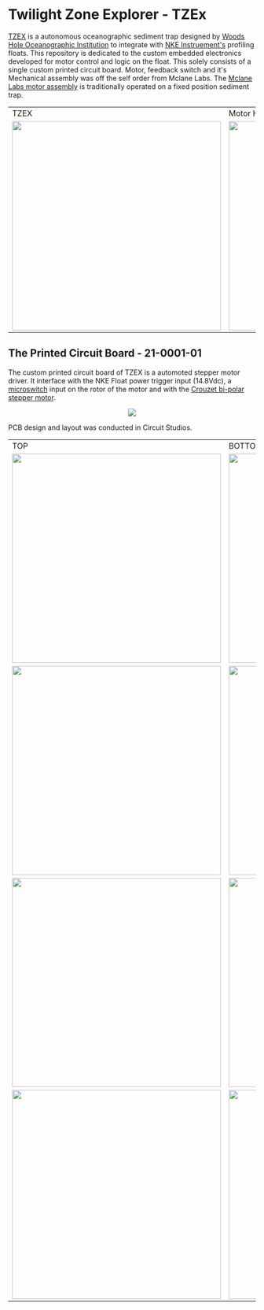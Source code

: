 # Twilight Zone Explorer - TZEx
[TZEX](https://twilightzone.whoi.edu/twilight-zone-explorer-or-tzex/) is a autonomous oceanographic sediment trap designed by [Woods Hole Oceanographic Institution](whoi.edu) to integrate with [NKE Instruement's](https://nke-instrumentation.com/) profiling floats. This repository is dedicated to the custom embedded electronics developed for motor control and logic on the float. This solely consists of a single custom printed circuit board. 
Motor, feedback switch and it's Mechanical assembly was off the self order from Mclane Labs. The [Mclane Labs motor assembly](https://mclanelabs.com/sediment-traps/) is traditionally operated on a fixed position sediment trap.
<table>
  <tr>
    <td>TZEX</td>
     <td>Motor Housing</td>
  </tr>
  <tr>
    <td><img src="https://user-images.githubusercontent.com/57682790/220651513-f55e6991-5651-4584-b440-9077f18147f4.JPG" width="425"></td>
    <td><img src="" width="425"></td>
  </tr>
</table>


## The Printed Circuit Board - 21-0001-01
The custom printed circuit board of TZEX is a automoted stepper motor driver. It interface with the NKE Float power trigger input (14.8Vdc), a [microswitch](Electrical/Datasheets/Subminiature_DB_Microswitch_Datasheet_US_24_10_17.pdf) input on the rotor of the motor and with the [Crouzet bi-polar stepper motor](Electrical/Datasheets/82929_Crouzet.pdf).
<p align="center">
<img src="https://user-images.githubusercontent.com/57682790/220635260-8ced4240-11c2-4f8e-bd2b-63e4a7c850b3.jpg">
</p>

PCB design and layout was conducted in Circuit Studios.
<table>
  <tr>
    <td>TOP</td>
     <td>BOTTOM</td>
  </tr>
  <tr>
    <td><img src="https://user-images.githubusercontent.com/57682790/220621462-779d27ec-7088-4ff4-bec6-0790a2e1c229.png" width="425"></td>
    <td><img src="https://user-images.githubusercontent.com/57682790/220621819-1e854559-0484-46b3-919a-2b13e06a142a.png" width="425"></td>
  </tr>
  <tr>
    <td><img src="https://user-images.githubusercontent.com/57682790/220624975-10237152-066b-463d-b184-dbc02a94f4f9.png" width="425"></td>
    <td><img src="https://user-images.githubusercontent.com/57682790/220624999-451c7662-b4c4-4509-baac-49a1ff4121dd.png" width="425"></td>
  </tr>  
  <tr>
    <td><img src="https://user-images.githubusercontent.com/57682790/220626897-7af56d0b-f9ce-44eb-906c-45cca6fad551.png" width="425"></td>
    <td><img src="https://user-images.githubusercontent.com/57682790/220627097-f30d0d39-b28f-4bc2-884c-6f13bf954918.png" width="425"></td>
  </tr>  
  <tr>
    <td><img src="https://user-images.githubusercontent.com/57682790/220627400-a91a59f2-277d-4078-a30b-b0e0083c43fa.png" width="425"></td>
    <td><img src="https://user-images.githubusercontent.com/57682790/220627501-8ed102e8-2bcd-423c-bb4b-e7406bc8b72b.png" width="425"></td>
  </tr>  
</table>


